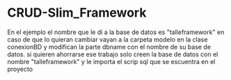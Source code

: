 # CRUD-Slim_Framework

En el ejemplo el nombre que le di a la base de datos es "talleframework"
en caso de que lo quieran cambiar vayan a la carpeta modelo en la clase conexionBD
y modifican la parte dbname con el nombre de su base de datos.
si quieren ahorrarse ese trabajo solo creen la base de datos con el nombre
"talleframework" y le importa el scrip sql que se escuentra en el proyecto
